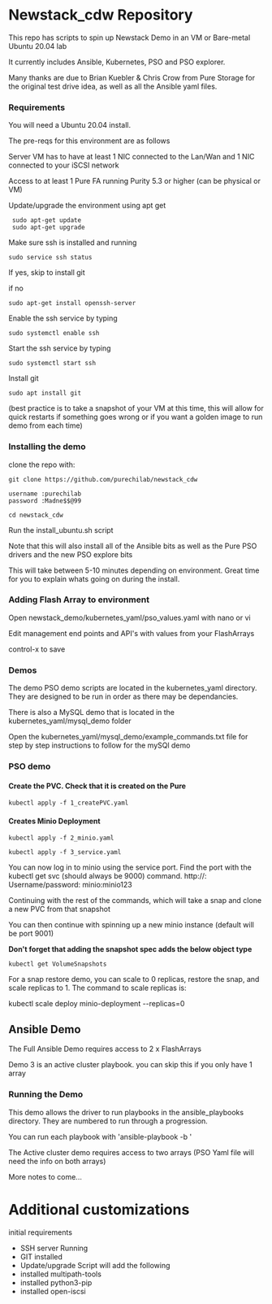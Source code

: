 # Newstack_cdw Repository

This repo has scripts to spin up Newstack Demo in an VM or Bare-metal Ubuntu 20.04 lab

It currently includes Ansible, Kubernetes, PSO and PSO explorer.

Many thanks are due to Brian Kuebler & Chris Crow from Pure Storage for the original test drive idea, as well as all the Ansible yaml files.

### Requirements
You will need a Ubuntu 20.04 install.  

The pre-reqs for this environment are as follows

Server VM has to have at least 1 NIC connected to the Lan/Wan and 1 NIC connected to your iSCSI network

Access to at least 1 Pure FA running Purity 5.3 or higher (can be physical or VM)

Update/upgrade the environment using apt get
```
 sudo apt-get update
 sudo apt-get upgrade
 ```
Make sure ssh is installed and running

```
sudo service ssh status
```

If yes, skip to install git

if no

```
sudo apt-get install openssh-server
```

Enable the ssh service by typing

```
sudo systemctl enable ssh
```

Start the ssh service by typing
```
sudo systemctl start ssh
```

Install git

```
sudo apt install git
```
(best practice is to take a snapshot of your VM at this time, this will allow for quick restarts if something goes wrong or if you want a golden image to run demo from each time)


### Installing the demo
clone the repo with:
```
git clone https://github.com/purechilab/newstack_cdw

username :purechilab
password :Madne$$@99

cd newstack_cdw
```

Run the install_ubuntu.sh script

Note that this will also install all of the Ansible bits as well as the Pure PSO drivers and the new PSO explore bits

This will take between 5-10 minutes depending on environment. Great time for you to explain whats going on during the install.


### Adding Flash Array to environment
Open newstack_demo/kubernetes_yaml/pso_values.yaml with nano or vi

Edit management end points and API's with values from your FlashArrays

control-x to save

### Demos

The demo PSO demo scripts are located in the kubernetes_yaml directory. They are designed to be run in order as there may be dependancies.

There is also a MySQL demo that is located in the kubernetes_yaml/mysql_demo folder

Open the kubernetes_yaml/mysql_demo/example_commands.txt file for step by step instructions to follow for the mySQl demo

### PSO demo

#### Create the PVC. Check that it is created on the Pure
```
kubectl apply -f 1_createPVC.yaml
```

#### Creates Minio Deployment
```
kubectl apply -f 2_minio.yaml

kubectl apply -f 3_service.yaml
```

You can now log in to minio using the service port. Find the port with the kubectl get svc (should always be 9000) command. http://<linuxIP>:<port> Username/password: minio:minio123

Continuing with the rest of the commands, which will take a snap and clone a new PVC from that snapshot

You can then continue with spinning up a new minio instance (default will be port 9001)

**Don't forget that adding the snapshot spec adds the below object type**
```
kubectl get VolumeSnapshots
```

For a snap restore demo, you can scale to 0 replicas, restore the snap, and scale replicas to 1. The command to scale replicas is:

kubectl scale deploy minio-deployment --replicas=0


## Ansible Demo

The Full Ansible Demo requires access to 2 x FlashArrays

Demo 3 is an active cluster playbook. you can skip this if you only have 1 array

### Running the Demo

This demo allows the driver to run playbooks in the ansible_playbooks directory. They are numbered to run through a progression.

You can run each playbook with 'ansible-playbook -b <yaml file>'

The Active cluster demo requires access to two arrays (PSO Yaml file will need the info on both arrays)  

More notes to come...



# Additional customizations
initial requirements

- SSH server Running
- GIT installed
- Update/upgrade
Script will add the following
- installed multipath-tools
- installed python3-pip
- installed open-iscsi
